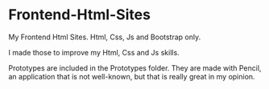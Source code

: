 # Frontend-Html-Sites

My Frontend Html Sites. Html, Css, Js and Bootstrap only. 

I made those to improve my Html, Css and Js skills.

Prototypes are included in the Prototypes folder. They are made with Pencil, an application that is not well-known, but that is really great in my opinion. 
